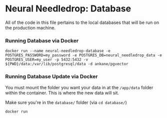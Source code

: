 # **Neural Needledrop:** Database
All of the code in this file pertains to the local databases that will be run on the production machine. 


### Running Database via Docker 
```
docker run --name neural-needledrop-database -e POSTGRES_PASSWORD=my_password -e POSTGRES_DB=neural_needledrop_data -e POSTGRES_USER=my_user -p 5432:5432 -v ${PWD}/data:/var/lib/postgresql/data -d ankane/pgvector
```

### Running Database Update via Docker
You must mount the folder you want your data in at the `/app/data` folder within the container. This is where the new data will sit. 

Make sure you're in the `database/` folder (via `cd database/`)
```
docker run 
```
   
  
